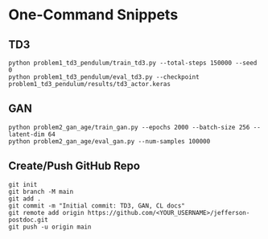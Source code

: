 # One-Command Snippets

## TD3
```
python problem1_td3_pendulum/train_td3.py --total-steps 150000 --seed 0
python problem1_td3_pendulum/eval_td3.py --checkpoint problem1_td3_pendulum/results/td3_actor.keras
```

## GAN
```
python problem2_gan_age/train_gan.py --epochs 2000 --batch-size 256 --latent-dim 64
python problem2_gan_age/eval_gan.py --num-samples 100000
```

## Create/Push GitHub Repo
```
git init
git branch -M main
git add .
git commit -m "Initial commit: TD3, GAN, CL docs"
git remote add origin https://github.com/<YOUR_USERNAME>/jefferson-postdoc.git
git push -u origin main
```
